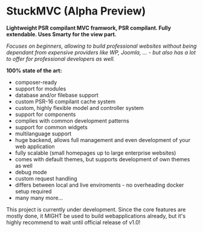 <h1>StuckMVC (Alpha Preview)</h1>

<strong>Lightweight PSR compilant MVC framwork, PSR compilant.
Fully extendable.
Uses Smarty for the view part.</strong>

<i>Focuses on beginners, allowing to build professional websites without being dependant from
expensive providers like WP, Joomla, ... - but also has a lot to offer for professional developers as well.</i>

<strong>100% state of the art:</strong>
- composer-ready
- support for modules
- database and/or filebase support
- custom PSR-16 compilant cache system
- custom, highly flexible model and controller system
- support for components
- complies with common development patterns
- support for common widgets
- multilanguage support
- huge backend, allows full management and even development of your web application
- fully scalable (small homepages up to large enterprise websites)
- comes with default themes, but supports development of own themes as well
- debug mode
- custom request handling
- differs between local and live enviroments - no overheading docker setup required
- many many more...


This project is currently under development.
Since the core features are mostly done, it MIGHT be used to build webapplications already,
but it's highly recommend to wait until official release of v1.0!
